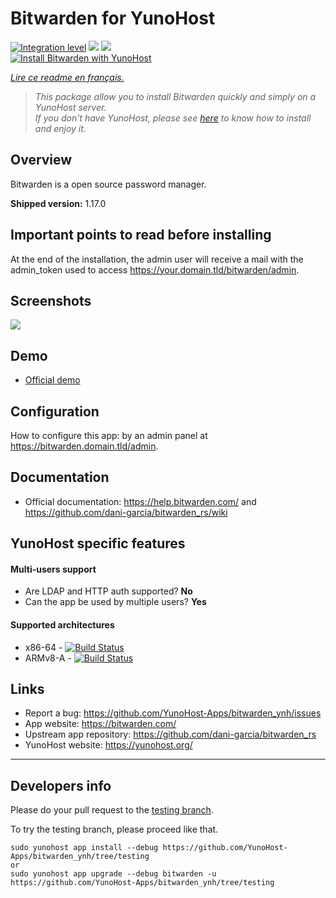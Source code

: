 # Bitwarden for YunoHost

[![Integration level](https://dash.yunohost.org/integration/bitwarden.svg)](https://dash.yunohost.org/appci/app/bitwarden) ![](https://ci-apps.yunohost.org/ci/badges/bitwarden.status.svg) ![](https://ci-apps.yunohost.org/ci/badges/bitwarden.maintain.svg)  
[![Install Bitwarden with YunoHost](https://install-app.yunohost.org/install-with-yunohost.png)](https://install-app.yunohost.org/?app=bitwarden)

*[Lire ce readme en français.](./README_fr.md)*

> *This package allow you to install Bitwarden quickly and simply on a YunoHost server.  
If you don't have YunoHost, please see [here](https://yunohost.org/#/install) to know how to install and enjoy it.*

## Overview

Bitwarden is a open source password manager.

**Shipped version:** 1.17.0

## Important points to read before installing

At the end of the installation, the admin user will receive a mail with the admin_token used to access https://your.domain.tld/bitwarden/admin.

## Screenshots

![](https://bitwarden.com/images/hero.png)

## Demo

* [Official demo](https://vault.bitwarden.com/#/register)

## Configuration

How to configure this app: by an admin panel at https://bitwarden.domain.tld/admin.

## Documentation

 * Official documentation: https://help.bitwarden.com/ and https://github.com/dani-garcia/bitwarden_rs/wiki

## YunoHost specific features

#### Multi-users support

* Are LDAP and HTTP auth supported? **No**
* Can the app be used by multiple users? **Yes**

#### Supported architectures

* x86-64 - [![Build Status](https://ci-apps.yunohost.org/ci/logs/bitwarden%20%28Apps%29.svg)](https://ci-apps.yunohost.org/ci/apps/bitwarden/)
* ARMv8-A - [![Build Status](https://ci-apps-arm.yunohost.org/ci/logs/bitwarden%20%28Apps%29.svg)](https://ci-apps-arm.yunohost.org/ci/apps/bitwarden/)

## Links

 * Report a bug: https://github.com/YunoHost-Apps/bitwarden_ynh/issues
 * App website: https://bitwarden.com/
 * Upstream app repository: https://github.com/dani-garcia/bitwarden_rs
 * YunoHost website: https://yunohost.org/

---

Developers info
----------------

Please do your pull request to the [testing branch](https://github.com/YunoHost-Apps/bitwarden_ynh/tree/testing).

To try the testing branch, please proceed like that.
```
sudo yunohost app install --debug https://github.com/YunoHost-Apps/bitwarden_ynh/tree/testing
or
sudo yunohost app upgrade --debug bitwarden -u https://github.com/YunoHost-Apps/bitwarden_ynh/tree/testing
```
